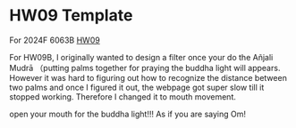 # HW09 Template

For 2024F 6063B [HW09](https://6063b.github.io/homework/09/#/programming)

For HW09B, I originally wanted to design a filter once your do the Añjali Mudrā （putting palms together for praying the buddha light will appears. However it was hard to figuring out how to recognize the distance between two palms and once I figured it out, the webpage got super slow till it stopped working. Therefore I changed it to mouth movement.

open your mouth for the buddha light!!! As if you are saying Om! 
